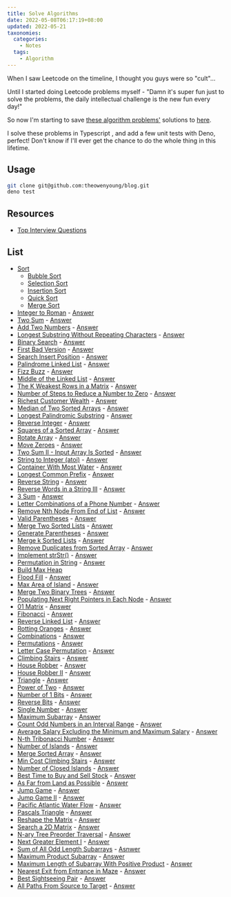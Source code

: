 ```yaml
---
title: Solve Algorithms
date: 2022-05-08T06:17:19+08:00
updated: 2022-05-21
taxonomies:
  categories:
    - Notes
  tags:
    - Algorithm
---
```


When I saw Leetcode on the timeline, I thought you guys were so "cult"...

Until I started doing Leetcode problems myself - "Damn it's super fun just to solve the problems, the daily intellectual challenge is the new fun every day!"

So now I'm starting to save [these algorithm problems'](https://leetcode.com/problemset/all/) solutions to [here](https://github.com/theowenyoung/blog/tree/main/content/algorithms).

I solve these problems in Typescript , and add a few unit tests with Deno, perfect! Don't know if I'll ever get the chance to do the whole thing in this lifetime.

<!-- more -->

## Usage

```bash
git clone git@github.com:theowenyoung/blog.git
deno test
```

## Resources

- [Top Interview Questions](https://leetcode.com/problem-list/top-interview-questions/)

## List

- [Sort](https://github.com/theowenyoung/blog/blob/main/content/algorithms/sort_test.ts)
  - [Bubble Sort](https://github.com/theowenyoung/blog/blob/main/content/algorithms/bubble_sort.ts)
  - [Selection Sort](https://github.com/theowenyoung/blog/blob/main/content/algorithms/selection_sort.ts)
  - [Insertion Sort](https://github.com/theowenyoung/blog/blob/main/content/algorithms/insertion_sort.ts)
  - [Quick Sort](https://github.com/theowenyoung/blog/blob/main/content/algorithms/quick_sort.ts)
  - [Merge Sort](https://github.com/theowenyoung/blog/blob/main/content/algorithms/merge_sort.ts)
- [Integer to Roman](https://leetcode.com/problems/integer-to-roman/) - [Answer](https://github.com/theowenyoung/blog/blob/main/content/algorithms/roman_to_integer_test.ts)
- [Two Sum](https://leetcode.com/problems/two-sum/) - [Answer](https://github.com/theowenyoung/blog/blob/main/content/algorithms/two_sum_test.ts)
- [Add Two Numbers](https://leetcode.com/problems/add-two-numbers/) - [Answer](https://github.com/theowenyoung/blog/blob/main/content/algorithms/add_two_numbers_test.ts)
- [Longest Substring Without Repeating Characters](https://leetcode.com/problems/longest-substring-without-repeating-characters/) - [Answer](https://github.com/theowenyoung/blog/blob/main/content/algorithms/longest_substring_without_repeating_characters_test.ts)
- [Binary Search](https://leetcode.com/problems/binary-search/) - [Answer](https://github.com/theowenyoung/blog/blob/main/content/algorithms/binary_search_test.ts)
- [First Bad Version](https://leetcode.com/problems/first-bad-version/) - [Answer](https://github.com/theowenyoung/blog/blob/main/content/algorithms/first_bad_version_test.ts)
- [Search Insert Position](https://leetcode.com/problems/search-insert-position/) - [Answer](https://github.com/theowenyoung/blog/blob/main/content/algorithms/search_insert_position_test.ts)
- [Palindrome Linked List](https://leetcode.com/problems/palindrome-linked-list/) - [Answer](https://github.com/theowenyoung/blog/blob/main/content/algorithms/palindrome_linked_list_test.ts)
- [Fizz Buzz](https://leetcode.com/problems/fizz-buzz/) - [Answer](https://github.com/theowenyoung/blog/blob/main/content/algorithms/fizz_buzz_test.ts)
- [Middle of the Linked List](https://leetcode.com/problems/middle-of-the-linked-list/) - [Answer](https://github.com/theowenyoung/blog/blob/main/content/algorithms/middle_of_the_linked_list_test.ts)
- [The K Weakest Rows in a Matrix](https://leetcode.com/problems/the-k-weakest-rows-in-a-matrix/) - [Answer](https://github.com/theowenyoung/blog/blob/main/content/algorithms/the_k_weakest_rows_in_a_matrix_test.ts)
- [Number of Steps to Reduce a Number to Zero](https://leetcode.com/problems/number-of-steps-to-reduce-a-number-to-zero/) - [Answer](https://github.com/theowenyoung/blog/blob/main/content/algorithms/number_of_steps_to_reduce_a_number_to_zero_test.ts)
- [Richest Customer Wealth](https://leetcode.com/problems/richest-customer-wealth/) - [Answer](https://github.com/theowenyoung/blog/blob/main/content/algorithms/richest_customer_wealth_test.ts)
- [Median of Two Sorted Arrays](https://leetcode.com/problems/median-of-two-sorted-arrays/) - [Answer](https://github.com/theowenyoung/blog/blob/main/content/algorithms/median_of_two_sorted_arrays_test.ts)
- [Longest Palindromic Substring](https://leetcode.com/problems/longest-palindromic-substring/) - [Answer](https://github.com/theowenyoung/blog/blob/main/content/algorithms/longest_palindromic_substring_test.ts)
- [Reverse Integer](https://leetcode.com/problems/reverse-integer/) - [Answer](https://github.com/theowenyoung/blog/blob/main/content/algorithms/reverse_integer_test.ts)
- [Squares of a Sorted Array](https://leetcode.com/problems/squares-of-a-sorted-array/) - [Answer](https://github.com/theowenyoung/blog/blob/main/content/algorithms/squares_of_a_sorted_array_test.ts)
- [Rotate Array](https://leetcode.com/problems/rotate-array/) - [Answer](https://github.com/theowenyoung/blog/blob/main/content/algorithms/rotate_array_test.ts)
- [Move Zeroes](https://leetcode.com/problems/move-zeroes/) - [Answer](https://github.com/theowenyoung/blog/blob/main/content/algorithms/move_zeroes_test.ts)
- [Two Sum II - Input Array Is Sorted](https://leetcode.com/problems/two-sum-ii-input-array-is-sorted/) - [Answer](https://github.com/theowenyoung/blog/blob/main/content/algorithms/two_sum_ii_input_array_is_sorted_test.ts)
- [String to Integer (atoi)](https://leetcode.com/problems/string-to-integer-atoi/) - [Answer](https://github.com/theowenyoung/blog/blob/main/content/algorithms/string_to_integer_atoi_test.ts)
- [Container With Most Water](https://leetcode.com/problems/container-with-most-water/) - [Answer](https://github.com/theowenyoung/blog/blob/main/content/algorithms/container_with_most_water_test.ts)
- [Longest Common Prefix](https://leetcode.com/problems/longest-common-prefix/) - [Answer](https://github.com/theowenyoung/blog/blob/main/content/algorithms/longest_common_prefix_test.ts)
- [Reverse String](https://leetcode.com/problems/reverse-string/) - [Answer](https://github.com/theowenyoung/blog/blob/main/content/algorithms/reverse_string_test.ts)
- [Reverse Words in a String III](https://leetcode.com/problems/reverse-words-in-a-string-iii/) - [Answer](https://github.com/theowenyoung/blog/blob/main/content/algorithms/reverse_words_in_a_string_iii_test.ts)
- [3 Sum](https://leetcode.com/problems/3sum/) - [Answer](https://github.com/theowenyoung/blog/blob/main/content/algorithms/3sum_test.ts)
- [Letter Combinations of a Phone Number](https://leetcode.com/problems/letter-combinations-of-a-phone-number/) - [Answer](https://github.com/theowenyoung/blog/blob/main/content/algorithms/letter_combinations_of_a_phone_number_test.ts)
- [Remove Nth Node From End of List](https://leetcode.com/problems/remove-nth-node-from-end-of-list/) - [Answer](https://github.com/theowenyoung/blog/blob/main/content/algorithms/remove_nth_node_from_end_of_list_test.ts)
- [Valid Parentheses](https://leetcode.com/problems/valid-parentheses/) - [Answer](https://github.com/theowenyoung/blog/blob/main/content/algorithms/valid_parentheses_test.ts)
- [Merge Two Sorted Lists](https://leetcode.com/problems/merge-two-sorted-lists/) - [Answer](https://github.com/theowenyoung/blog/blob/main/content/algorithms/merge_two_sorted_lists_test.ts)
- [Generate Parentheses](https://leetcode.com/problems/generate-parentheses/) - [Answer](https://github.com/theowenyoung/blog/blob/main/content/algorithms/generate_parentheses_test.ts)
- [Merge k Sorted Lists](https://leetcode.com/problems/merge-k-sorted-lists/) - [Answer](https://github.com/theowenyoung/blog/blob/main/content/algorithms/merge_k_sorted_lists_test.ts)
- [Remove Duplicates from Sorted Array](https://leetcode.com/problems/remove-duplicates-from-sorted-array/) - [Answer](https://github.com/theowenyoung/blog/blob/main/content/algorithms/remove_duplicates_from_sorted_array_test.ts)
- [Implement strStr()](https://leetcode.com/problems/implement-strstr/) - [Answer](https://github.com/theowenyoung/blog/blob/main/content/algorithms/implement_strstr_test.ts)
- [Permutation in String](https://leetcode.com/problems/permutation-in-string/) - [Answer](https://github.com/theowenyoung/blog/blob/main/content/algorithms/permutation_in_string_test.ts)
- [Build Max Heap](https://github.com/theowenyoung/blog/blob/main/content/algorithms/build_max_heap_test.ts)
- [Flood Fill](https://leetcode.com/problems/flood-fill/) - [Answer](https://github.com/theowenyoung/blog/blob/main/content/algorithms/flood_fill_test.ts)
- [Max Area of Island](https://leetcode.com/problems/max-area-of-island/) - [Answer](https://github.com/theowenyoung/blog/blob/main/content/algorithms/max_area_of_island_test.ts)
- [Merge Two Binary Trees](https://leetcode.com/problems/merge-two-binary-trees/submissions/) - [Answer](https://github.com/theowenyoung/blog/blob/main/content/algorithms/merge_two_binary_trees_test.ts)
- [Populating Next Right Pointers in Each Node](https://leetcode.com/problems/populating-next-right-pointers-in-each-node/) - [Answer](https://github.com/theowenyoung/blog/blob/main/content/algorithms/populating_next_right_pointers_in_each_node_test.ts)
- [01 Matrix](https://leetcode.com/problems/01-matrix/) - [Answer](https://github.com/theowenyoung/blog/blob/main/content/algorithms/01_matrix_test.ts)
- [Fibonacci](https://leetcode.com/problems/fibonacci-number/) - [Answer](https://github.com/theowenyoung/blog/blob/main/content/algorithms/fibonacci_test.ts)
- [Reverse Linked List](https://leetcode.com/problems/reverse-linked-list/) - [Answer](https://github.com/theowenyoung/blog/blob/main/content/algorithms/reverse_linked_list_test.ts)
- [Rotting Oranges](https://leetcode.com/problems/rotting-oranges/) - [Answer](https://github.com/theowenyoung/blog/blob/main/content/algorithms/rotting_oranges_test.ts)
- [Combinations](https://leetcode.com/problems/combinations/) - [Answer](https://github.com/theowenyoung/blog/blob/main/content/algorithms/combinations_test.ts)
- [Permutations](https://leetcode.com/problems/permutations/) - [Answer](https://github.com/theowenyoung/blog/blob/main/content/algorithms/permutations_test.ts)
- [Letter Case Permutation](https://leetcode.com/problems/letter-case-permutation/) - [Answer](https://github.com/theowenyoung/blog/blob/main/content/algorithms/letter_case_permutation_test.ts)
- [Climbing Stairs](https://leetcode.com/problems/climbing-stairs/) - [Answer](https://github.com/theowenyoung/blog/blob/main/content/algorithms/climbing_stairs_test.ts)
- [House Robber](https://leetcode.com/problems/house-robber/) - [Answer](https://github.com/theowenyoung/blog/blob/main/content/algorithms/house_robber_test.ts)
- [House Robber II](https://leetcode.com/problems/house-robber-ii/) - [Answer](https://github.com/theowenyoung/blog/blob/main/content/algorithms/house_robber_ii_test.ts)
- [Triangle](https://leetcode.com/problems/triangle/) - [Answer](https://github.com/theowenyoung/blog/blob/main/content/algorithms/triangle_test.ts)
- [Power of Two](https://leetcode.com/problems/power-of-two/) - [Answer](https://github.com/theowenyoung/blog/blob/main/content/algorithms/power_of_two_test.ts)
- [Number of 1 Bits](https://leetcode.com/problems/number-of-1-bits/) - [Answer](https://github.com/theowenyoung/blog/blob/main/content/algorithms/number_of_1_bits_test.ts)
- [Reverse Bits](https://leetcode.com/problems/reverse-bits/) - [Answer](https://github.com/theowenyoung/blog/blob/main/content/algorithms/reverse_bits_test.ts)
- [Single Number](https://leetcode.com/problems/single-number/) - [Answer](https://github.com/theowenyoung/blog/blob/main/content/algorithms/single_number_test.ts)
- [Maximum Subarray](https://leetcode.com/problems/maximum-subarray/) - [Answer](https://github.com/theowenyoung/blog/blob/main/content/algorithms/maximum_subarray_test.ts)
- [Count Odd Numbers in an Interval Range](https://leetcode.com/problems/count-odd-numbers-in-an-interval-range/) - [Answer](https://github.com/theowenyoung/blog/blob/main/content/algorithms/count_odd_numbers_in_an_interval_range_test.ts)
- [Average Salary Excluding the Minimum and Maximum Salary](https://leetcode.com/problems/average-salary-excluding-the-minimum-and-maximum-salary/) - [Answer](https://github.com/theowenyoung/blog/blob/main/content/algorithms/average_salary_excluding_the_minimum_and_maximum_salary_test.ts)
- [N-th Tribonacci Number](https://leetcode.com/problems/n-th-tribonacci-number/) - [Answer](https://github.com/theowenyoung/blog/blob/main/content/algorithms/n_th_tribonacci_number_test.ts)
- [Number of Islands](https://leetcode.com/problems/number-of-islands/) - [Answer](https://github.com/theowenyoung/blog/blob/main/content/algorithms/number_of_islands_test.ts)
- [Merge Sorted Array](https://leetcode.com/problems/merge-sorted-array/) - [Answer](https://github.com/theowenyoung/blog/blob/main/content/algorithms/merge_sorted_array_test.ts)
- [Min Cost Climbing Stairs](https://leetcode.com/problems/min-cost-climbing-stairs/) - [Answer](https://github.com/theowenyoung/blog/blob/main/content/algorithms/min_cost_climbing_stairs_test.ts)
- [Number of Closed Islands](https://leetcode.com/problems/number-of-closed-islands/) - [Answer](https://github.com/theowenyoung/blog/blob/main/content/algorithms/number_of_closed_islands_test.ts)
- [Best Time to Buy and Sell Stock](https://leetcode.com/problems/best-time-to-buy-and-sell-stock/) - [Answer](https://github.com/theowenyoung/blog/blob/main/content/algorithms/best_time_to_buy_and_sell_stock_test.ts)
- [As Far from Land as Possible](https://leetcode.com/problems/as-far-from-land-as-possible/) - [Answer](https://github.com/theowenyoung/blog/blob/main/content/algorithms/as_far_from_land_as_possible_test.ts)
- [Jump Game](https://leetcode.com/problems/jump-game/) - [Answer](https://github.com/theowenyoung/blog/blob/main/content/algorithms/jump_game_test.ts)
- [Jump Game II](https://leetcode.com/problems/jump-game-ii/) - [Answer](https://github.com/theowenyoung/blog/blob/main/content/algorithms/jump_game_ii_test.ts)
- [Pacific Atlantic Water Flow](https://leetcode.com/problems/pacific-atlantic-water-flow/) - [Answer](https://github.com/theowenyoung/blog/blob/main/content/algorithms/pacific_atlantic_water_flow_test.ts)
- [Pascals Triangle](https://leetcode.com/problems/pascals-triangle/) - [Answer](https://github.com/theowenyoung/blog/blob/main/content/algorithms/pascals_triangle_test.ts)
- [Reshape the Matrix](https://leetcode.com/problems/reshape-the-matrix/) - [Answer](https://github.com/theowenyoung/blog/blob/main/content/algorithms/reshape_the_matrix_test.ts)
- [Search a 2D Matrix](https://leetcode.com/problems/search-a-2d-matrix/) - [Answer](https://github.com/theowenyoung/blog/blob/main/content/algorithms/search_a_2d_matrix_test.ts)
- [N-ary Tree Preorder Traversal](https://leetcode.com/problems/n-ary-tree-preorder-traversal/) - [Answer](https://github.com/theowenyoung/blog/blob/main/content/algorithms/n_ary_tree_preorder_traversal_test.ts)
- [Next Greater Element I](https://leetcode.com/problems/next-greater-element-i/) - [Answer](https://github.com/theowenyoung/blog/blob/main/content/algorithms/next_greater_element_i_test.ts)
- [Sum of All Odd Length Subarrays](https://leetcode.com/problems/sum-of-all-odd-length-subarrays/) - [Asnwer](https://github.com/theowenyoung/blog/blob/main/content/algorithms/sum_of_all_odd_length_subarrays_test.ts)
- [Maximum Product Subarray](https://leetcode.com/problems/maximum-product-subarray/) - [Answer](https://github.com/theowenyoung/blog/blob/main/content/algorithms/maximum_product_subarray_test.ts)
- [Maximum Length of Subarray With Positive Product](https://leetcode.com/problems/maximum-length-of-subarray-with-positive-product/) - [Answer](https://github.com/theowenyoung/blog/blob/main/content/algorithms/maximum_length_of_subarray_with_positive_product_test.ts)
- [Nearest Exit from Entrance in Maze](https://leetcode.com/problems/nearest-exit-from-entrance-in-maze/) - [Answer](https://github.com/theowenyoung/blog/blob/main/content/algorithms/nearest_exit_from_entrance_in_maze_test.ts)
- [Best Sightseeing Pair](https://leetcode.com/problems/best-sightseeing-pair/) - [Answer](https://github.com/theowenyoung/blog/blob/main/content/algorithms/best_sightseeing_pair_test.ts)
- [All Paths From Source to Target](https://leetcode.com/problems/all-paths-from-source-to-target/) - [Answer](https://github.com/theowenyoung/blog/blob/main/content/algorithms/all_paths_from_source_to_target_test.ts)
